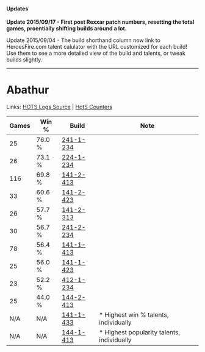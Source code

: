 #### Updates
**Update 2015/09/17 - First post Rexxar patch numbers, resetting the total games, proentially shifting builds around a lot.**

Update 2015/09/04 - The build shorthand column now link to HeroesFire.com talent calulator with the URL customized for each build!  
Use them to see a more detailed view of the build and talents, or tweak builds slightly.

***

# Abathur

Links: [HOTS Logs Source](https://www.hotslogs.com/Sitewide/HeroDetails?Hero=Abathur) | [HotS Counters](http://hotscounters.com/#/hero/Abathur)

Games  | Win %  | Build     | Note
-----  | -----  | -----     | ----
25     | 76.0 % | [241-1-234](http://www.heroesfire.com/hots/talent-calculator/abathur#lM5Y) | 
26     | 73.1 % | [224-1-234](http://www.heroesfire.com/hots/talent-calculator/abathur#kibI) | 
116    | 69.8 % | [141-2-413](http://www.heroesfire.com/hots/talent-calculator/abathur#hYEz) | 
33     | 60.6 % | [141-2-423](http://www.heroesfire.com/hots/talent-calculator/abathur#hYF7) | 
26     | 57.7 % | [141-2-313](http://www.heroesfire.com/hots/talent-calculator/abathur#hYDP) | 
30     | 56.7 % | [241-2-234](http://www.heroesfire.com/hots/talent-calculator/abathur#lMLA) | 
78     | 56.4 % | [141-1-413](http://www.heroesfire.com/hots/talent-calculator/abathur#hX_L) | 
25     | 56.0 % | [141-1-423](http://www.heroesfire.com/hots/talent-calculator/abathur#hX_V) | 
23     | 52.2 % | [412-1-234](http://www.heroesfire.com/hots/talent-calculator/abathur#rtaI) | 
25     | 44.0 % | [144-2-413](http://www.heroesfire.com/hots/talent-calculator/abathur#hfZj) | 
N/A    | N/A    | [141-1-433](http://www.heroesfire.com/hots/talent-calculator/abathur#hX_f) | * Highest win % talents, individually
N/A    | N/A    | [144-1-413](http://www.heroesfire.com/hots/talent-calculator/abathur#hfK5) | * Highest popularity talents, individually
